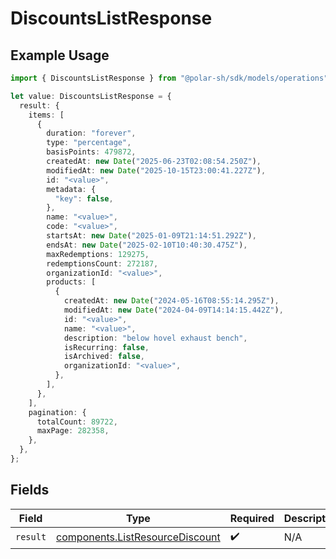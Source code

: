 # DiscountsListResponse

## Example Usage

```typescript
import { DiscountsListResponse } from "@polar-sh/sdk/models/operations";

let value: DiscountsListResponse = {
  result: {
    items: [
      {
        duration: "forever",
        type: "percentage",
        basisPoints: 479872,
        createdAt: new Date("2025-06-23T02:08:54.250Z"),
        modifiedAt: new Date("2025-10-15T23:00:41.227Z"),
        id: "<value>",
        metadata: {
          "key": false,
        },
        name: "<value>",
        code: "<value>",
        startsAt: new Date("2025-01-09T21:14:51.292Z"),
        endsAt: new Date("2025-02-10T10:40:30.475Z"),
        maxRedemptions: 129275,
        redemptionsCount: 272187,
        organizationId: "<value>",
        products: [
          {
            createdAt: new Date("2024-05-16T08:55:14.295Z"),
            modifiedAt: new Date("2024-04-09T14:14:15.442Z"),
            id: "<value>",
            name: "<value>",
            description: "below hovel exhaust bench",
            isRecurring: false,
            isArchived: false,
            organizationId: "<value>",
          },
        ],
      },
    ],
    pagination: {
      totalCount: 89722,
      maxPage: 282358,
    },
  },
};
```

## Fields

| Field                                                                              | Type                                                                               | Required                                                                           | Description                                                                        |
| ---------------------------------------------------------------------------------- | ---------------------------------------------------------------------------------- | ---------------------------------------------------------------------------------- | ---------------------------------------------------------------------------------- |
| `result`                                                                           | [components.ListResourceDiscount](../../models/components/listresourcediscount.md) | :heavy_check_mark:                                                                 | N/A                                                                                |